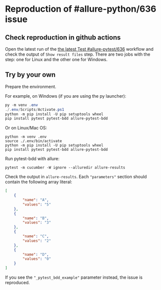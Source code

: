 # Reproduction of #allure-python/636 issue

## Check reproduction in github actions
Open the latest run of the
[the latest Test #allure-pytest/636](https://github.com/delatrie/allure-python-633-repro/actions/workflows/test.yaml)
workflow and check the output of `Show result files` step. There are two jobs
with the step: one for Linux and the other one for Windows.

## Try by your own

Prepare the environment.

For example, on Windows (if you are using the py launcher):

```powershell
py -m venv .env
./.env/Scripts/Activate.ps1
python -m pip install -U pip setuptools wheel
pip install pytest pytest-bdd allure-pytest-bdd
```

Or on Linux/Mac OS:

```shell
python -m venv .env
source ./.env/bin/activate
python -m pip install -U pip setuptools wheel
pip install pytest pytest-bdd allure-pytest-bdd
```

Run pytest-bdd with allure:

```shell
pytest -m cucumber -W ignore --alluredir allure-results
```

Check the output in `allure-results`. Each `"parameters"` section should contain
the following array literal:

```json
[
    {
        "name": "A",
        "values": "5"
    },
    {
        "name": "B",
        "values": "3"
    },
    {
        "name": "C",
        "values": "2"
    },
    {
        "name": "D",
        "values": "0"
    }
]
```

If you see the `"_pytest_bdd_example"` parameter instead, the issue is
reproduced.
